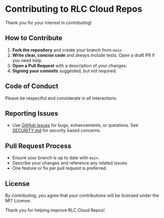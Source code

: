 # Contributing to RLC Cloud Repos

Thank you for your interest in contributing!

## How to Contribute

1. **Fork the repository** and create your branch from `main`.
2. **Write clear, concise code** and always include tests. Open a draft PR if you need help.
3. **Open a Pull Request** with a description of your changes.
4. **Signing your commits** suggested, but not required.

## Code of Conduct

Please be respectful and considerate in all interactions.

## Reporting Issues

- Use [GitHub Issues](issues) for bugs, enhancements, or questions. See [SECURITY.md](SECURITY.md) for security based concerns.

## Pull Request Process

- Ensure your branch is up to date with `main`.
- Describe your changes and reference any related issues.
- One feature or fix per pull request is preferred.

## License

By contributing, you agree that your contributions will be licensed under the MIT License.

Thank you for helping improve RLC Cloud Repos!
